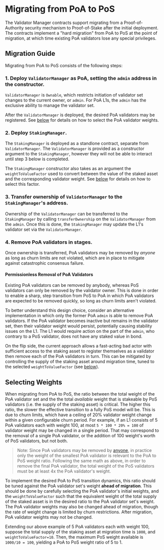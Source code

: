 # Migrating from PoA to PoS

The Validator Manager contracts support migrating from a Proof-of-Authority security mechanism to Proof-of-Stake after the initial deployment. The contracts implement a "hard migration" from PoA to PoS at the point of migration, at which time existing PoA validators lose any special privileges.

## Migration Guide

Migrating from PoA to PoS consists of the following steps:

### 1. Deploy `ValidatorManager` as PoA, setting the `admin` address in the constructor.

`ValidatorManager` is `Ownable`, which restricts initiation of validator set changes to the current owner, or `admin`. For PoA L1s, the `admin` has the exclusive ability to manage the validator set.

After the `ValidatorManager` is deployed, the desired PoA validators may be registered. See [below](#selecting-weights) for details on how to select the PoA validator weights.

### 2. Deploy `StakingManager`.

The `StakingManager` is deployed as a standlone contract, separate from `ValidatorManager`. The `ValidatorManager` is provided as a constructor argument to the `StakingManager`, however they will not be able to interact until step 3 below is completed.

The `StakingManager` constructor also takes as an argument the `weightToValueFactor` used to convert between the value of the staked asset and the corresponding validator weight. See [below](#selecting-weights) for details on how to select this factor.

### 3. Transfer ownership of `ValidatorManager` to the `StakingManager`'s address.

Ownership of the `ValidatorManager` can be transferred to the `StakingManager` by calling `transferOwnership` on the `ValidatorManager` from the `admin`. Once this is done, the `StakingManager` may update the L1's validator set via the `ValidatorManager`.

### 4. Remove PoA validators in stages.

Once ownership is transferred, PoA validators may be removed by *anyone* as long as churn limits are not violated, which are in place to mitigate against catastrophic consensus failure.

#### Permissionless Removal of PoA Validators

Existing PoA validators can be removed by anybody, whereas PoS validators can only be removed by the validator owner. This is done in order to enable a sharp, step transition from PoS to PoA in which PoA validators are expected to be removed quickly, so long as churn limits aren't violated.

To better understand this design choice, consider an alternative implementation in which only the former PoA `admin` is able to remove PoA validators. If the PoA validator becomes inactive but remains in the validator set, then their validator weight would persist, potentially causing stability issues on the L1. The L1 would require action on the part of the `admin`, who contrary to a PoS validator, does not have any staked value in bond.

On the flip side, the current approach allows a fast-acting bad actor with sufficient access to the staking asset to register themselves as a validator then remove each of the PoA validators in turn. This can be mitigated by controlling the supply of the staking asset around migration time, tuned to the selected `weightToValueFactor` (see [below](#selecting-weights)).

## Selecting Weights

When migrating from PoA to PoS, the ratio between the total weight of the PoA validator set and the the total *available* weight that is stakeable by PoS validators (i.e. the supply of the staking asset) is critical. The higher this ratio, the slower the effective transition to a fully PoS model will be. This is due to churn limits, which have a ceiling of 20% validator weight change within a given configurable churn period. For example, if an L1 consists of 5 PoA validators each with weight 100, at most `5 * 100 * 20% = 100` of validator weight may be changed in a single period. That may correspond to the removal of a single PoA validator, or the addition of 100 weight's worth of PoS validators, but not both.

> Note: Since PoA validators may be removed by [anyone](#permissionless-removal-of-poa-validators), in practice only the weight of the smallest PoA validator is relevant to the PoA to PoS weight ratio. Following the same math as above, in order to remove the final PoA validator, the total weight of the PoS validators must be at least 4x the PoA validator's weight.

To implement the desired PoA to PoS transition dynamics, this ratio should be tuned against the PoA validator set's weight **ahead of migration**. This should be done by carefully selecting the PoA validator's initial weights, and the `weightToValueFactor` such that the equivalent weight of the total supply of the staked asset is in the desired ratio to the PoA validator set's weight. The PoA validator weights may also be changed ahead of migration, though the rate of weight change is limited by churn restrictions. After migration, PoA validator weights may not be changed.

Extending our above example of 5 PoA validators each with weight 100, suppose the total supply of the staking asset at migration time is `1000`, and `weightToValueFactor=10`. Then, the maximum PoS weight available is `1000/10 = 100`, yielding a PoA to PoS weight ratio of 5 to 1.